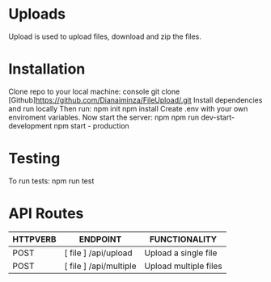  # Uploads
 Upload is used to upload files, download and zip the files.
 
 # Installation
 Clone repo to your local machine: console git clone [Github]https://github.com/Dianaiminza/FileUpload/.git Install dependencies and run locally Then run: npm init npm install Create .env with your own enviroment variables. Now start the server: npm npm run dev-start-development npm start - production
 
  # Testing
  To run tests: npm run test
  
   # API Routes
   HTTPVERB   | ENDPOINT      |FUNCTIONALITY
------------- | ------------- |-------------
 POST         | [ file ] /api/upload   |Upload a single file
POST          | [ file ] /api/multiple|Upload multiple files
 
 
